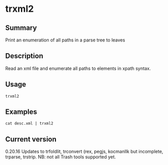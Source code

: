 # trxml2

## Summary

Print an enumeration of all paths in a parse tree to leaves

## Description

Read an xml file and enumerate all paths to elements in xpath syntax.

## Usage

    trxml2

## Examples

    cat desc.xml | trxml2

## Current version

0.20.16 Updates to trfoldlit, trconvert (rex, pegjs, kocmanllk but incomplete, trparse, trstrip. NB: not all Trash tools supported yet.

